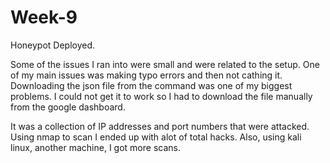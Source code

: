 # Week-9

Honeypot Deployed.

Some of the issues I ran into were small and were related to the setup. One of my main issues was making typo errors and then not cathing it. Downloading the json file from the command was one of my biggest problems. I could not get it to work so I had to download the file manually from the google dashboard.

It was a collection of IP addresses and port numbers that were attacked. Using nmap to scan I ended up with alot of total hacks. Also, using kali linux, another machine, I got more scans.
